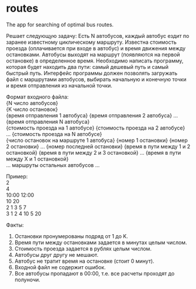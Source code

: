 # routes
The app for searching of optimal bus routes.

Решает следующую задачу:
Есть N автобусов, каждый автобус ездит по заранее известному циклическому маршруту.
Известна стоимость проезда (оплачивается при входе в автобус) и время движения между остановками.
Автобусы выходят на маршрут (появляются на первой остановке) в определенное время.
Необходимо написать программу, которая будет находить два пути: самый дешевый путь и самый быстрый путь.
Интерфейс программы должен позволять загружать файл с маршрутами автобусов, выбирать начальную и конечную точки и время отправления из начальной точки.

Формат входного файла:<br/>
{N число автобусов}<br/>
{K число остановок}<br/>
{время отправления 1 автобуса} {время отправления 2 автобуса} ... {время отправления N автобуса}<br/>
{стоимость проезда на 1 автобусе} {стоимость проезда на 2 автобусе} ... {стоимость проезда на N автобусе}<br/>
{число остановок на маршруте 1 автобуса} {номер 1 остановки} {номер 2 остановки} ... {номер последней остановки} {время в пути между 1 и 2 остановкой} {время в пути между 2 и 3 остановкой} ... {время в пути между X и 1 остановкой}<br/>
... маршруты остальных автобусов ...

Пример:<br/>
2<br/>
4<br/>
10:00 12:00<br/>
10 20<br/>
2 1 3 5 7<br/>
3 1 2 4 10 5 20<br/>

Факты:
1. Остановки пронумерованы подряд от 1 до K.
2. Время пути между остановками задается в минутах целым числом.
3. Стоимость проезда задается в рублях целым числом.
4. Автобусы друг другу не мешают.
5. Автобус не тратит время на остановке (стоит 0 минут).
6. Входной файл не содержит ошибок.
7. Все автобусы пропадают в 00:00, т.е. все расчеты проходят до полуночи.
